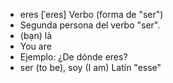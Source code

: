 
- eres	[ˈeɾes]	Verbo (forma de "ser")  
- Segunda persona del verbo "ser".
- (bạn) là
- You are
- Ejemplo: ¿De dónde eres?
- ser (to be), soy (I am)	Latín "esse"